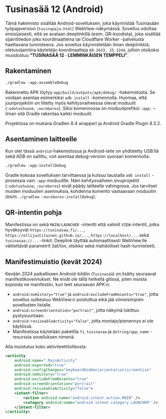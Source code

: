 # Tusinasää 12 (Android)

Tämä hakemisto sisältää Android-sovelluksen, joka käynnistää Tusinasään työpajaversion
(`tusinapaja.html`) WebView-näkymässä. Sovellus odottaa ensisijaisesti, että se avataan
deeplinkillä (esim. QR-koodista), joka sisältää sijaintitiedon joko koordinaatteina tai
Cloudflare Worker -palvelusta haettavana tunnisteena. Jos sovellus käynnistetään ilman
deeplinkkiä, oletussijaintina käytetään koordinaatteja `60.2633, 25.3244`, jolloin otsikoksi
muodostuu **"TUSINASÄÄ 12 · LEMMINKÄISEN TEMPPELI"**.

## Rakentaminen

```bash
./gradlew :app:assembleDebug
```

Rakennettu APK löytyy `app/build/outputs/apk/debug/` -hakemistosta. Se voidaan asentaa
esimerkiksi `adb install` -komennolla. Huomaa, että juuriprojektiin on liitetty myös
kehitysvaiheessa olevat moduulit (`:odotushuone`, `:ouroboros`). Siksi komennossa on
moduuliprefiksi `:app:` – ilman sitä Gradle rakentaa kaikki moduulit.

Projektissa on mukana Gradlen 8.4 wrapperi ja Android Gradle Plugin 8.3.2.

## Asentaminen laitteelle

Kun olet tässä `android`-hakemistossa ja Android-laite on yhdistetty USB:llä sekä ADB
on sallittu, voit asentaa debug-version suoraan komennolla:

```bash
./gradlew :app:installDebug
```

Gradle kokoaa sovelluksen tarvittaessa ja kutsuu taustalla `adb install` -prosessia
vain `:app`-moduulille. Näin kehitysvaiheen sivuprojektit (`:odotushuone`,
`:ouroboros`) eivät päädy laitteelle vahingossa. Jos tarvitset muiden moduulien
asennuksia, kohdenna komento vastaavaan moduuliin (esim. `./gradlew :ouroboros:installDebug`).

## QR-intentin pohja

Manifestissa on sekä `MAIN/LAUNCHER` -intentti että valmiit `VIEW`-intentit, jotka
hyväksyvät `https://tusinasaa.fi/...`, `https://ollijuutilainen.github.io/...`,
`https://localhost/...` sekä `tusinasaa://...` -linkit. Deeplink täyttää automaattisesti
WebView:lle välitettävät parametrit (lat/lon, otsikko sekä mahdolliset hash-tunnisteet).

## Manifestimuistio (kevät 2024)

Kevään 2024 paikalliseen Android-bildiin (`Tusinasää`) on lisätty seuraavat
manifestikovennukset. Ne eivät ole tällä hetkellä gitissä, joten muista kopioida ne
manifestiin, kun teet seuraavan APK:n:

- `android:noHistory="true"` ja `android:excludeFromRecents="true"`, jotta sovellus
  sulkeutuu WebView:n poistuttua eikä jää viimeisimpien sovellusten listalle.
- `android:screenOrientation="portrait"`, jotta näkymä lukittuu pystysuuntaan.
- `android:resizeableActivity="false"`, jotta moniajo/pienennys ei ole käytössä.
- Manifestissa käytetään paketilla `fi.tusinasaa` ja
  `@string/app_name` -resurssia sovelluksen nimenä.

Alla muistutus koko aktiviteettilohkosta:

```xml
<activity
    android:name=".MainActivity"
    android:exported="true"
    android:configChanges="keyboardHidden|orientation|screenSize"
    android:noHistory="true"
    android:excludeFromRecents="true"
    android:screenOrientation="portrait"
    android:resizeableActivity="false">
    <intent-filter>
        <action android:name="android.intent.action.MAIN" />
        <category android:name="android.intent.category.LAUNCHER" />
    </intent-filter>
</activity>
```
